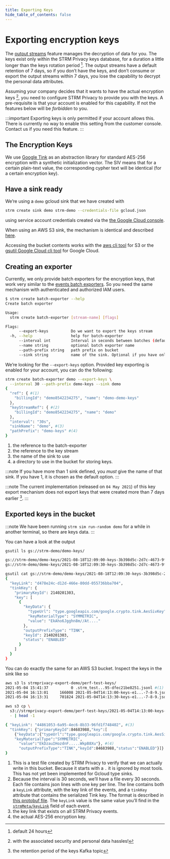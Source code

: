 ```yaml
---
title: Exporting Keys
hide_table_of_contents: false
---
```


# Exporting encryption keys

The [output streams](creating-streams.md#outputStreams) feature
manages the decryption of data for you. The keys exist only within the
STRM Privacy keys database, for a duration a little longer than the keys
rotation period [^1]. The output streams have a default retention of 7
days, so if you don’t have the keys, and don’t consume or export the
output streams within 7 days, you lose the capability to decrypt the
personal data attributes.

Assuming your company decides that it wants to have the actual
encryption keys [^2], you need to configure STRM Privacy to provide you
with the keys. A pre-requisite is that your account is enabled for this
capability. If not the features below will be *forbidden* to you.

:::important
Exporting keys is only permitted if your account allows this. There is
currently no way to enable this setting from the customer console.
Contact us if you need this feature.
:::

## The Encryption Keys

We use [Google Tink](https://developers.google.com/tink) as an
abstraction library for standard AES-256 encryption with a synthetic
initialization vector. The SIV means that for a certain plain-text
value, the corresponding cypher text will be identical (for a certain
encryption key).

## Have a sink ready

We’re using a `demo` gcloud sink that we have created with

```bash
strm create sink demo strm-demo --credentials-file gcloud.json
```

using service account credentials created via the [the Google Cloud
console](https://console.cloud.google.com/iam-admin/serviceaccounts/create).

When using an AWS S3 sink, the mechanism is identical and described
[here](/quickstart/receiving-s3.md).

Accessing the bucket contents works with the [aws cli
tool](https://aws.amazon.com/cli/) for S3 or the [gsutil Google Cloud
cli tool](https://cloud.google.com/storage/docs/gsutil) for Google
Cloud.

## Creating an exporter

Currently, we only provide batch exporters for the encryption keys, that
work very similar to the [events batch exporters](/quickstart/receiving-s3.md).
So you need the same mechanism with authenticated and authorized IAM
users.

```bash
$ strm create batch-exporter --help
Create batch exporter

Usage:
  strm create batch-exporter [stream-name] [flags]

Flags:
      --export-keys          Do we want to export the keys stream
  -h, --help                 help for batch-exporter
      --interval int         Interval in seconds between batches (default 60)
      --name string          optional batch exporter name
      --path-prefix string   path prefix on bucket
      --sink string          name of the sink. Optional if you have only one defined sink.
```

We’re looking for the `--export-keys` option. Provided key exporting is
enabled for your account, you can do the following:

```bash
strm create batch-exporter demo --export-keys \
  --interval 30 --path-prefix demo-keys --sink demo
{
  "ref": { #(1)
    "billingId": "demo8542234275", "name": "demo-demo-keys"
  },
  "keyStreamRef": { #(2)
    "billingId": "demo8542234275", "name": "demo"
  },
  "interval": "30s",
  "sinkName": "demo", #(3)
  "pathPrefix": "demo-keys" #(4)
}
```

1. the reference to the batch-exporter
2. the reference to the key stream
3. the name of the sink to use
4. a directory to use in the bucket for storing keys.

:::note
If you have more than 1 sink defined, you *must* give the name of that
sink. If you have 1, it is chosen as the default option.
:::

:::note
The current implementation (released on `04 May 2021`) of this key
export mechanism does not export keys that were created more than 7 days
earlier [^3].
:::

## Exported keys in the bucket

:::note
We have been running `strm sim run-random demo` for a while in another
terminal, so there are keys data.
:::

You can have a look at the output
```bash
gsutil ls gs://strm-demo/demo-keys/

gs://strm-demo/demo-keys/2021-08-18T12:09:00-keys-3b398d5c-2d7c-4673-9f73-3693e137ddbb---0-1-2-3-4.jsonl
gs://strm-demo/demo-keys/2021-08-18T12:09:30-keys-3b398d5c-2d7c-4673-9f73-3693e137ddbb---0-1-2-3-4.jsonl

gsutil cat gs://strm-demo/demo-keys/2021-08-18T12:09:30-keys-3b398d5c-2d7c-4673-9f73-3693e137ddbb---0-1-2-3-4.jsonl | tail -1
{
  "keyLink": "d478e24c-d12d-466e-80dd-055736bba704",
  "tinkKey": {
    "primaryKeyId": 2140201303,
    "key": [
      {
        "keyData": {
          "typeUrl": "type.googleapis.com/google.crypto.tink.AesSivKey",
          "keyMaterialType": "SYMMETRIC",
          "value": "EkAho6Jgghn8m//At...."
        },
        "outputPrefixType": "TINK",
        "keyId": 2140201303,
        "status": "ENABLED"
      }
    ]
  }
}
```
You can do exactly the same for an AWS S3 bucket. Inspect the keys in
the sink like so
```bash
aws s3 ls strmprivacy-export-demo/perf-test-keys/
2021-05-04 15:41:37          0 .strm_test...95-dfec21be8251.jsonl #(1)
2021-05-04 16:13:01     166008 2021-05-04T14:13:00-keys-e1...-7-8-9.jsonl #(2)
2021-05-04 16:13:31     701824 2021-05-04T14:13:30-keys-e1...-7-8-9.jsonl

aws s3 cp \
  s3://strmprivacy-export-demo/perf-test-keys/2021-05-04T14:13:00-keys-e1...-7-8-9.jsonl \
  - | head -1

{ "keyLink": "44861053-6a95-4ec6-8b33-96fd1f748402", #(3)
  "tinkKey": {"primaryKeyId":84683988,"key":[
    {"keyData":{"typeUrl":"type.googleapis.com/google.crypto.tink.AesSivKey",
    "keyMaterialType":"SYMMETRIC",
      "value":"EkDzauIHozdnF.....WkpB8Xu"}, #(4)
      "outputPrefixType":"TINK","keyId":84683988,"status":"ENABLED"}]}
}
```
1. This is a test file created by STRM Privacy to verify that we can
    actually write in this bucket. Because it starts with a `.` it is
    ignored by most tools. This has not yet been implemented for Gcloud
    type sinks.
2. Because the interval is 30 seconds, we’ll have a file every 30
    seconds. Each file contains json lines with one key per line. The
    line contains both a `keyLink` attribute, with the key link of the
    events, and a `tinkKey` attribute that contains the serialized Tink
    key. The format is described in [this protobuf file](https://github.com/google/tink/blob/master/proto/tink.proto).
    The `keyLink` value is the same value you’ll find in the
    [`strmMeta/keyLink`](/concepts/strm-meta.md) field of each event.
3. the key link that exists on all STRM Privacy events.
4. the actual AES-256 encryption key.

[^1]: default 24 hours
[^2]: with the associated security and personal data hassles!
[^3]: the retention period of the keys Kafka topic
